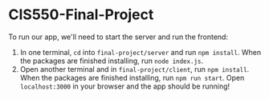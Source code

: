 # CIS550-Final-Project

To run our app, we'll need to start the server and run the frontend:
  1. In one terminal, `cd` into `final-project/server` and run `npm install`. When the packages are finished installing, run `node index.js`.
  2. Open another terminal and in `final-project/client`, run `npm install`. When the packages are finished installing, run `npm run start`.
Open `localhost:3000` in your browser and the app should be running!
